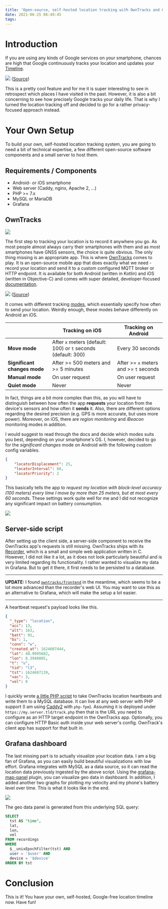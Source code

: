 ```yaml
---
title: 'Open-source, self-hosted location tracking with OwnTracks and Grafana'
date: 2021-06-25 08:49:45
tags:
---
```


# Introduction
If you are using any kinds of Google services on your smartphone, chances are high that Google continuously tracks your location and updates your [Timeline](https://www.google.com/maps/timeline).

![](https://apps.muetsch.io/images/o:auto/rs,s:640?image=https://muetsch.io/images/owntracks4.jpg)
([Source](https://techwelkin.com/wp-content/uploads/2017/04/google-timeline-location-history.jpg))

This is a pretty cool feature and for me it is super interesting to see in retrospect which places I have visited in the past. However, it is also a bit concerning to see how precisely Google tracks your daily life. That is why I turned the location tracking off and decided to go for a rather privacy-focused approach instead.

# Your Own Setup
To build your own, self-hosted location tracking system, you are going to need a bit of technical expertise, a few different open-source software components and a small server to host them.

## Requirements / Components
* Android- or iOS smartphone
* Web server (Caddy, nginx, Apache 2, ...)
* PHP >= 7.x
* MySQL or MariaDB
* Grafana

## OwnTracks
![](https://apps.muetsch.io/images/o:auto?image=https://muetsch.io/images/owntracks1.png)

The first step to tracking your location is to record it anywhere you go. As most people almost always carry their smartphones with them and as most smartphones have GNSS sensors, the choice is quite obvious. The only thing missing is an appropriate app. This is where [OwnTracks](https://owntracks.org/) comes to play. It is an open-source mobile app that does exactly what we need - record your location and send it to a custom configured MQTT broker or HTTP endpoint. It is available for both Android (written in Kotlin) and iOS (written in Objective-C) and comes with super detailed, developer-focused [documentation](https://owntracks.org/booklet/).

![](https://owntracks.org/booklet/guide/images/owntracks-iotconf-http-arch.png)
([Source](https://owntracks.org/booklet/guide/whathow/#how-owntracks-works))

It comes with different tracking [modes](https://owntracks.org/booklet/features/location/), which essentially specify how often to send your location. Weirdly enough, these modes behave differently on Android an iOS.

|                          | **Tracking on iOS**                                               | **Tracking on Android**                       |
|--------------------------|---------------------------------------------------------------|-------------------------------------------|
| **Move mode**                | After `x` meters (default: 100) or `t` seconds (default: 300) | Every 30 seconds                          |
| **Significant changes mode** | After >= 500 meters and >= 5 minutes                     | After >= `x` meters and >= `t` seconds |
| **Manual mode**              | On user request                                               | On user request                           |
| **Quiet mode**               | Never                                                         | Never                                     |

In fact, things are a bit more complex than this, as you will have to distinguish between how often the app **requests** your location from the device's sensors and how often it **sends** it. Also, there are different options regarding the desired precision (e.g. GPS is more accurate, but uses more power). Moreover, on iOS, there are _region monitoring_ and _iBeacon_ monitoring modes in addition. 

I would suggest to read through the docs and decide which modes suits you best, depending on your smartphone's OS. I, however, decided to go for the _significant changes_ mode on Android with the following custom config variables.

```json
{
    "locatorDisplacement": 25,
    "locatorInterval": 60,
    "locatorPriority": 2
}
```

This basically tells the app to _request my location with block-level accuracy (100 meters) every time I move by more than 25 meters, but at most every 60 seconds_. These settings work quite well for me and I did not recognize any significant impact on battery consumption. 

![](https://apps.muetsch.io/images/o:auto/rs,s:320?image=https://muetsch.io/images/owntracks2.png)

## Server-side script
After setting up the client side, a server-side component to receive the OwnTracks app's requests is still missing. OwnTracks ships with its [Recorder](https://github.com/owntracks/recorder), which is a small and simple web application written in C. However, I did not like it a lot, as it does not look particularly beautiful and is very limited regarding its functionality. I rather wanted to visualize my data in Grafana. But to get it there, it first needs to be persisted to a database. 

---

**UPDATE:** I found [`owntracks/frontend`](https://github.com/owntracks/frontend) in the meantime, which seems to be a lot more advanced than the recorder's web UI. You may want to use this as an alternative to Grafana, which will make the setup a lot easier.

---

A heartbeat request's payload looks like this.

```json
{
  "_type": "location",
  "acc": 13,
  "alt": 163,
  "batt": 91,
  "bs": 1,
  "conn": "w",
  "created_at": 1624607444,
  "lat": 48.9995682,
  "lon": 8.3940805,
  "t": "u",
  "tid": "l3",
  "tst": 1624607139,
  "vac": 3,
  "vel": 0
}
```

I quickly wrote [a little PHP script](https://gist.github.com/muety/3dcbb22916a4812cf3ed40ff17f1d9e2) to take OwnTracks location heartbeats and write them to a MySQL database. It can live at any web server with PHP support (I am using [Caddy2](https://caddyserver.com) with `php-fpm`). Assuming it is deployed under `https://my.server.tld/track.php` then that is the URL you need to configure as an HTTP target endpoint in the OwnTracks app. Optionally, you can configure HTTP Basic auth inside your web server's config. OwnTrack's client app has support for that built in.

## Grafana dashboard
The last missing part is to actually visualize your location data. I am a big fan of Grafana, as you can easily build beautiful visualizations with low effort. Grafana integrates with MySQL as a data source, so it can read the location data previously ingested by the above script. Using the [grafana-map-panel](https://github.com/panodata/grafana-map-panel) plugin, you can visualize geo data in dashboard. In addition, I added another two graphs for plotting my velocity and my phone's battery level over time. This is what it looks like in the end. 

![](https://apps.muetsch.io/images/o:auto/rs,s:640?image=https://muetsch.io/images/owntracks3.png)

The geo data panel is generated from this underlying SQL query:

```sql
SELECT
  tst AS "time",
  lat,
  lon,
  vel
FROM recordings
WHERE
  $__unixEpochFilter(tst) AND
  user = '$user' AND
  device = '$device'
ORDER BY tst
```

# Conclusion
This is it! You have your own, self-hosted, Google-free location timeline now. Have fun!